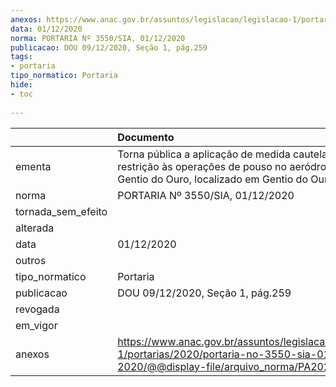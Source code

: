 ```yaml
---
anexos: https://www.anac.gov.br/assuntos/legislacao/legislacao-1/portarias/2020/portaria-no-3550-sia-01-12-2020/@@display-file/arquivo_norma/PA2020-3550.pdf
data: 01/12/2020
norma: PORTARIA Nº 3550/SIA, 01/12/2020
publicacao: DOU 09/12/2020, Seção 1, pág.259
tags:
- portaria
tipo_normatico: Portaria
hide: 
- toc 
 
---
```


|                    | Documento                                                                                                                                             |
|:-------------------|:------------------------------------------------------------------------------------------------------------------------------------------------------|
| ementa             | Torna pública a aplicação de medida cautelar de restrição às operações de pouso no aeródromo público Gentio do Ouro, localizado em Gentio do Ouro/BA. |
| norma              | PORTARIA Nº 3550/SIA, 01/12/2020                                                                                                                      |
| tornada_sem_efeito |                                                                                                                                                       |
| alterada           |                                                                                                                                                       |
| data               | 01/12/2020                                                                                                                                            |
| outros             |                                                                                                                                                       |
| tipo_normatico     | Portaria                                                                                                                                              |
| publicacao         | DOU 09/12/2020, Seção 1, pág.259                                                                                                                      |
| revogada           |                                                                                                                                                       |
| em_vigor           |                                                                                                                                                       |
| anexos             | https://www.anac.gov.br/assuntos/legislacao/legislacao-1/portarias/2020/portaria-no-3550-sia-01-12-2020/@@display-file/arquivo_norma/PA2020-3550.pdf  |